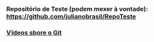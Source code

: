 ### Repositório de Teste (podem mexer à vontade): https://github.com/julianobrasil/RepoTeste

### [Vĩdeos sbore o Git](https://www.youtube.com/playlist?list=PL0fa6_HZDwa3QF8jG0viU2IK-4NfaKDNV)

